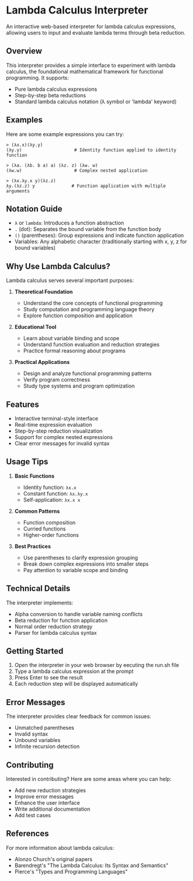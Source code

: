 # Lambda Calculus Interpreter

An interactive web-based interpreter for lambda calculus expressions, allowing users to input and evaluate lambda terms through beta reduction.

## Overview

This interpreter provides a simple interface to experiment with lambda calculus, the foundational mathematical framework for functional programming. It supports:
- Pure lambda calculus expressions
- Step-by-step beta reductions
- Standard lambda calculus notation (λ symbol or 'lambda' keyword)

## Examples

Here are some example expressions you can try:

```
> (λx.x)(λy.y)
(λy.y)                    # Identity function applied to identity function

> (λa. (λb. b a) a) (λz. z) (λw. w)
(λw.w)                    # Complex nested application

> (λx.λy.x y)(λz.z)
λy.(λz.z) y              # Function application with multiple arguments
```

## Notation Guide

- `λ` or `lambda`: Introduces a function abstraction
- `.` (dot): Separates the bound variable from the function body
- `()` (parentheses): Group expressions and indicate function application
- Variables: Any alphabetic character (traditionally starting with x, y, z for bound variables)

## Why Use Lambda Calculus?

Lambda calculus serves several important purposes:

1. **Theoretical Foundation**
   - Understand the core concepts of functional programming
   - Study computation and programming language theory
   - Explore function composition and application

2. **Educational Tool**
   - Learn about variable binding and scope
   - Understand function evaluation and reduction strategies
   - Practice formal reasoning about programs

3. **Practical Applications**
   - Design and analyze functional programming patterns
   - Verify program correctness
   - Study type systems and program optimization

## Features

- Interactive terminal-style interface
- Real-time expression evaluation
- Step-by-step reduction visualization
- Support for complex nested expressions
- Clear error messages for invalid syntax

## Usage Tips

1. **Basic Functions**
   - Identity function: `λx.x`
   - Constant function: `λx.λy.x`
   - Self-application: `λx.x x`

2. **Common Patterns**
   - Function composition
   - Curried functions
   - Higher-order functions

3. **Best Practices**
   - Use parentheses to clarify expression grouping
   - Break down complex expressions into smaller steps
   - Pay attention to variable scope and binding

## Technical Details

The interpreter implements:
- Alpha conversion to handle variable naming conflicts
- Beta reduction for function application
- Normal order reduction strategy
- Parser for lambda calculus syntax

## Getting Started

1. Open the interpreter in your web browser by eecuting the run.sh file
2. Type a lambda calculus expression at the prompt
3. Press Enter to see the result
4. Each reduction step will be displayed automatically



## Error Messages

The interpreter provides clear feedback for common issues:
- Unmatched parentheses
- Invalid syntax
- Unbound variables
- Infinite recursion detection


## Contributing

Interested in contributing? Here are some areas where you can help:
- Add new reduction strategies
- Improve error messages
- Enhance the user interface
- Write additional documentation
- Add test cases

## References

For more information about lambda calculus:
- Alonzo Church's original papers
- Barendregt's "The Lambda Calculus: Its Syntax and Semantics"
- Pierce's "Types and Programming Languages"